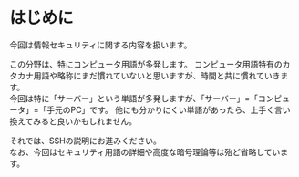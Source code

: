# はじめに

今回は情報セキュリティに関する内容を扱います。    

この分野は、特にコンピュータ用語が多発します。
コンピュータ用語特有のカタカナ用語や略称にまだ慣れていないと思いますが、時間と共に慣れていきます。  
今回は特に「サーバー」という単語が多発しますが、「サーバー」=「コンピュータ」=「手元のPC」です。
他にも分かりにくい単語があったら、上手く言い換えてみると良いかもしれません。
  
それでは、SSHの説明にお進みください。  
なお、今回はセキュリティ用語の詳細や高度な暗号理論等は殆ど省略しています。
